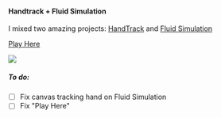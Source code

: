 #### Handtrack + Fluid Simulation

I mixed two amazing projects: [HandTrack](https://github.com/victordibia/handtrack.js/) and
[Fluid Simulation](https://github.com/PavelDoGreat/WebGL-Fluid-Simulation)

[Play Here](https://buzzlightila.github.io/HandtrackAndFluidSimulation/)

![](public/handtrack_fluid_simulation.gif)

##### To do:
* [ ] Fix canvas tracking hand on Fluid Simulation
* [ ] Fix "Play Here"
